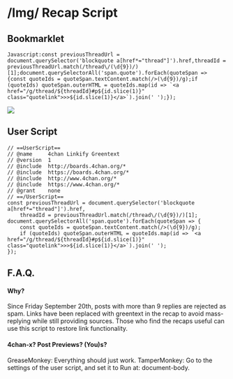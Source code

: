 # /lmg/ Recap Script

## Bookmarklet
```
Javascript:const previousThreadUrl = document.querySelector('blockquote a[href*="thread"]').href,threadId = previousThreadUrl.match(/thread\/(\d{9})/)[1];document.querySelectorAll('span.quote').forEach(quoteSpan => {const quoteIds = quoteSpan.textContent.match(/>(\d{9})/g);if (quoteIds) quoteSpan.outerHTML = quoteIds.map(id => `<a href="/g/thread/${threadId}#p${id.slice(1)}" class="quotelink">>>${id.slice(1)}</a>`).join(' ');});
```

![](https://files.catbox.moe/cz9rb1.png)

## User Script
```
// ==UserScript==
// @name     4chan Linkify Greentext
// @version  1
// @include  http://boards.4chan.org/*
// @include  https://boards.4chan.org/*
// @include  http://www.4chan.org/*
// @include  https://www.4chan.org/*
// @grant    none
// ==/UserScript==
const previousThreadUrl = document.querySelector('blockquote a[href*="thread"]').href,
    threadId = previousThreadUrl.match(/thread\/(\d{9})/)[1];
document.querySelectorAll('span.quote').forEach(quoteSpan => {
    const quoteIds = quoteSpan.textContent.match(/>(\d{9})/g);
    if (quoteIds) quoteSpan.outerHTML = quoteIds.map(id => `<a href="/g/thread/${threadId}#p${id.slice(1)}" class="quotelink">>>${id.slice(1)}</a>`).join(' ');
});
```

## F.A.Q.

#### Why?

Since Friday September 20th, posts with more than 9 replies are rejected as spam.
Links have been replaced with greentext in the recap to avoid mass-replying while still providing sources. Those who find the recaps useful can use this script to restore link functionality.

#### 4chan-x? Post Previews? (You)s?

GreaseMonkey: Everything should just work.
TamperMonkey: Go to the settings of the user script, and set it to Run at: document-body.
